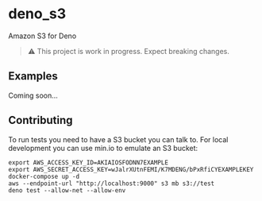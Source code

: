 # deno_s3

Amazon S3 for Deno

> ⚠️ This project is work in progress. Expect breaking changes.

## Examples

Coming soon...

## Contributing

To run tests you need to have a S3 bucket you can talk to. For local development you can use min.io to emulate an S3 bucket:

```
export AWS_ACCESS_KEY_ID=AKIAIOSFODNN7EXAMPLE
export AWS_SECRET_ACCESS_KEY=wJalrXUtnFEMI/K7MDENG/bPxRfiCYEXAMPLEKEY
docker-compose up -d
aws --endpoint-url "http://localhost:9000" s3 mb s3://test
deno test --allow-net --allow-env
```
